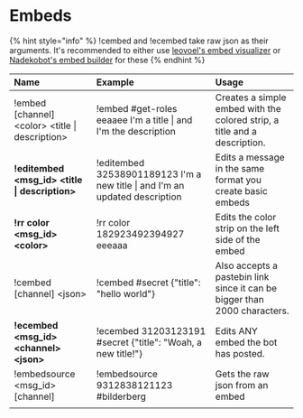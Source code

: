 # Embeds

{% hint style="info" %}
!cembed and !ecembed take raw json as their arguments. It's recommended to either use [leovoel's embed visualizer](https://leovoel.github.io/embed-visualizer/) or [Nadekobot's embed builder](https://embedbuilder.nadekobot.me/) for these
{% endhint %}

| Name | Example | Usage |
| :--- | :--- | :--- |
| !embed \[channel\] &lt;color&gt; &lt;title \| description&gt; | !embed \#get-roles eeaaee I'm a title \| and I'm the description | Creates a simple embed with the colored strip, a title and a description. |
| **!editembed &lt;msg\_id&gt; &lt;title \| description&gt;** | !editembed 32538901189123 I'm a new title \| and I'm an updated description | Edits a message in the same format you create basic embeds |
| **!rr color &lt;msg\_id&gt; &lt;color&gt;** | !rr color 182923492394927 eeeaaa | Edits the color strip on the left side of the embed |
| !cembed  \[channel\] &lt;json&gt; | !cembed \#secret {"title": "hello world"} | Also accepts a pastebin link since it can be bigger than 2000 characters. |
| **!ecembed &lt;msg\_id&gt; &lt;channel&gt; &lt;json&gt;** | !ecembed 31203123191 \#secret {"title": "Woah, a new title!"} | Edits ANY embed the bot has posted. |
| !embedsource &lt;msg\_id&gt; \[channel\] | !embedsource 9312838121123 \#bilderberg | Gets the raw json from an embed |
|  |  |  |

## 




